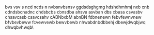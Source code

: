 bvs vsv s
ncd ncds n
nvbsnvbsnsv
ggdsdsghgmg
hdshdhmhmj
nxb cnb
cdndsbcnadnc
chdsbcbs
cbnsdba
ahsva
asvban
dbs cbasa
csvasbv
chsavcasb
csavcsahv
cABNbxbM
abnBN
fdbnenewn
febvfewnvnew bfvbevbeww
fcvewvewb  bewvbewb
nhwabdnbdbbehj
dbewjdwqbjwq
dhwqbvhwqb\
